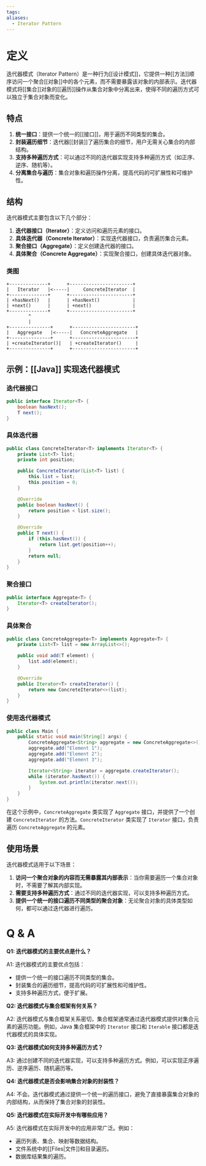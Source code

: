 ```yaml
---
tags: 
aliases:
  - Iterator Pattern
---
```


# 定义

迭代器模式（Iterator Pattern）是一种行为[[设计模式]]，它提供一种[[方法]]顺序访问一个聚合[[对象]]中的各个元素，而不需要暴露该对象的内部表示。迭代器模式将[[集合]]对象的[[遍历]]操作从集合对象中分离出来，使得不同的遍历方式可以独立于集合对象而变化。

## 特点

1. **统一接口**：提供一个统一的[[接口]]，用于遍历不同类型的集合。
2. **封装遍历细节**：迭代器[[封装]]了遍历集合的细节，用户无需关心集合的内部结构。
3. **支持多种遍历方式**：可以通过不同的迭代器实现支持多种遍历方式（如正序、逆序、随机等）。
4. **分离集合与遍历**：集合对象和遍历操作分离，提高代码的可扩展性和可维护性。

## 结构

迭代器模式主要包含以下几个部分：

1. **迭代器接口（Iterator）**：定义访问和遍历元素的接口。
2. **具体迭代器（Concrete Iterator）**：实现迭代器接口，负责遍历集合元素。
3. **聚合接口（Aggregate）**：定义创建迭代器的接口。
4. **具体聚合（Concrete Aggregate）**：实现聚合接口，创建具体迭代器对象。

### 类图

```plaintext
+--------------+      +-----------------------+
|   Iterator   |<-----|     ConcreteIterator  |
+--------------+      +-----------------------+
| +hasNext()   |      | +hasNext()            |
| +next()      |      | +next()               |
+--------------+      +-----------------------+
        ^
        |
+---------------+      +-----------------------+
|   Aggregate   |<-----|   ConcreteAggregate   |
+---------------+      +-----------------------+
| +createIterator()|   | +createIterator()     |
+---------------+      +-----------------------+
```

## 示例：[[Java]] 实现迭代器模式

### 迭代器接口

```java
public interface Iterator<T> {
    boolean hasNext();
    T next();
}
```

### 具体迭代器

```java
public class ConcreteIterator<T> implements Iterator<T> {
    private List<T> list;
    private int position;

    public ConcreteIterator(List<T> list) {
        this.list = list;
        this.position = 0;
    }

    @Override
    public boolean hasNext() {
        return position < list.size();
    }

    @Override
    public T next() {
        if (this.hasNext()) {
            return list.get(position++);
        }
        return null;
    }
}
```

### 聚合接口

```java
public interface Aggregate<T> {
    Iterator<T> createIterator();
}
```

### 具体聚合

```java
public class ConcreteAggregate<T> implements Aggregate<T> {
    private List<T> list = new ArrayList<>();

    public void add(T element) {
        list.add(element);
    }

    @Override
    public Iterator<T> createIterator() {
        return new ConcreteIterator<>(list);
    }
}
```

### 使用迭代器模式

```java
public class Main {
    public static void main(String[] args) {
        ConcreteAggregate<String> aggregate = new ConcreteAggregate<>();
        aggregate.add("Element 1");
        aggregate.add("Element 2");
        aggregate.add("Element 3");

        Iterator<String> iterator = aggregate.createIterator();
        while (iterator.hasNext()) {
            System.out.println(iterator.next());
        }
    }
}
```

在这个示例中，`ConcreteAggregate` 类实现了 `Aggregate` 接口，并提供了一个创建 `ConcreteIterator` 的方法。`ConcreteIterator` 类实现了 `Iterator` 接口，负责遍历 `ConcreteAggregate` 的元素。

## 使用场景

迭代器模式适用于以下场景：

1. **访问一个聚合对象的内容而无需暴露其内部表示**：当你需要遍历一个集合对象时，不需要了解其内部实现。
2. **需要支持多种遍历方式**：通过不同的迭代器实现，可以支持多种遍历方式。
3. **提供一个统一的接口遍历不同类型的聚合对象**：无论聚合对象的具体类型如何，都可以通过迭代器进行遍历。

# Q & A

**Q1: 迭代器模式的主要优点是什么？**

A1: 迭代器模式的主要优点包括：
- 提供一个统一的接口遍历不同类型的集合。
- 封装集合的遍历细节，提高代码的可扩展性和可维护性。
- 支持多种遍历方式，便于扩展。

**Q2: 迭代器模式与集合框架有何关系？**

A2: 迭代器模式与集合框架关系密切，集合框架通常通过迭代器模式提供对集合元素的遍历功能。例如，Java 集合框架中的 `Iterator` 接口和 `Iterable` 接口都是迭代器模式的具体实现。

**Q3: 迭代器模式如何支持多种遍历方式？**

A3: 通过创建不同的迭代器实现，可以支持多种遍历方式。例如，可以实现正序遍历、逆序遍历、随机遍历等。

**Q4: 迭代器模式是否会影响集合对象的封装性？**

A4: 不会。迭代器模式通过提供一个统一的遍历接口，避免了直接暴露集合对象的内部结构，从而保持了集合对象的封装性。

**Q5: 迭代器模式在实际开发中有哪些应用？**

A5: 迭代器模式在实际开发中的应用非常广泛。例如：
- 遍历列表、集合、映射等数据结构。
- 文件系统中的[[Files|文件]]和目录遍历。
- 数据库结果集的遍历。